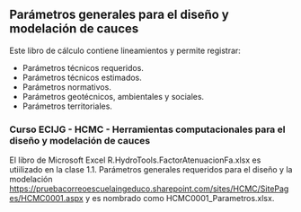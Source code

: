 ## Parámetros generales para el diseño y modelación de cauces

Este libro de cálculo contiene lineamientos y permite registrar:

*   Parámetros técnicos requeridos.
*   Parámetros técnicos estimados.
*   Parámetros normativos.
*   Parámetros geotécnicos, ambientales y sociales.
*   Parámetros territoriales.

### Curso ECIJG - HCMC - Herramientas computacionales para el diseño y modelación de cauces

El libro de Microsoft Excel R.HydroTools.FactorAtenuacionFa.xlsx es utiilizado en la clase 1.1. Parámetros generales requeridos para el diseño y la modelación https://pruebacorreoescuelaingeduco.sharepoint.com/sites/HCMC/SitePages/HCMC0001.aspx y es nombrado como HCMC0001_Parametros.xlsx.
